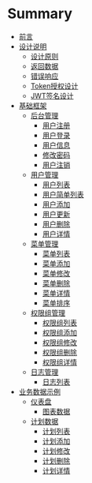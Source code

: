 # Summary

* [前言](README.md)
* [设计说明]()
  * [设计原则](设计说明/设计原则.md)
  * [返回数据](设计说明/返回数据.md)
  * [错误响应](设计说明/错误响应.md)
  * [Token授权设计](设计说明/Token授权设计.md)
  * [JWT签名设计](设计说明/JWT签名设计.md)
* [基础框架]()
  * [后台管理]()
    * [用户注册](基础框架/后台管理/用户注册.md)
    * [用户登录](基础框架/后台管理/用户登录.md)
    * [用户信息](基础框架/后台管理/用户信息.md)
    * [修改密码](基础框架/后台管理/修改密码.md)
    * [用户注销](基础框架/后台管理/用户注销.md)
  * [用户管理]()
    * [用户列表](基础框架/用户管理/用户列表.md)
    * [用户简单列表](基础框架/用户管理/用户简单列表.md)
    * [用户添加](基础框架/用户管理/用户添加.md)
    * [用户更新](基础框架/用户管理/用户更新.md)
    * [用户删除](基础框架/用户管理/用户删除.md)
    * [用户详情](基础框架/用户管理/用户详情.md)
  * [菜单管理]()
    * [菜单列表](基础框架/菜单管理/菜单列表.md)
    * [菜单添加](基础框架/菜单管理/菜单添加.md)
    * [菜单修改](基础框架/菜单管理/菜单修改.md)
    * [菜单删除](基础框架/菜单管理/菜单删除.md)
    * [菜单详情](基础框架/菜单管理/菜单详情.md)
    * [菜单排序](基础框架/菜单管理/菜单排序.md)
  * [权限组管理]()
    * [权限组列表](基础框架/权限组管理/权限组列表.md)
    * [权限组添加](基础框架/权限组管理/权限组添加.md)
    * [权限组修改](基础框架/权限组管理/权限组修改.md)
    * [权限组删除](基础框架/权限组管理/权限组删除.md)
    * [权限组详情](基础框架/权限组管理/权限组详情.md)
  * [日志管理]()
    * [日志列表](基础框架/日志管理/日志列表.md)
* [业务数据示例]()
  * [仪表盘]()
    * [图表数据](业务数据示例/仪表盘/图表数据.md)
  * [计划数据]()
    * [计划列表](业务数据示例/计划数据/计划列表.md)
    * [计划添加](业务数据示例/计划数据/计划添加.md)
    * [计划修改](业务数据示例/计划数据/计划修改.md)
    * [计划删除](业务数据示例/计划数据/计划删除.md)
    * [计划详情](业务数据示例/计划数据/计划详情.md)